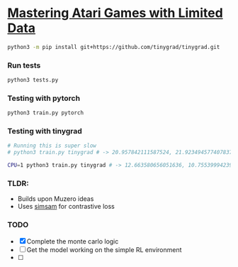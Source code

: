 # [Mastering Atari Games with Limited Data](https://arxiv.org/pdf/2111.00210.pdf)

```bash
python3 -m pip install git+https://github.com/tinygrad/tinygrad.git
```


### Run tests
```bash
python3 tests.py
```

### Testing with pytorch
```bash
python3 train.py pytorch
```


### Testing with tinygrad
```bash
# Running this is super slow
# python3 train.py tinygrad # -> 20.957842111587524, 21.923494577407837, 19.40097141265869

CPU=1 python3 train.py tinygrad # -> 12.663580656051636, 10.755399942398071, 13.984618902206421
```


### TLDR:
- Builds upon Muzero ideas
- Uses [simsam](https://arxiv.org/pdf/2011.10566.pdf) for contrastive loss

### TODO
- [X] Complete the monte carlo logic
- [ ] Get the model working on the simple RL environment
- [ ] 

